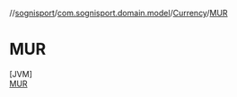 //[sognisport](../../../../index.md)/[com.sognisport.domain.model](../../index.md)/[Currency](../index.md)/[MUR](index.md)

# MUR

[JVM]\
[MUR](index.md)
